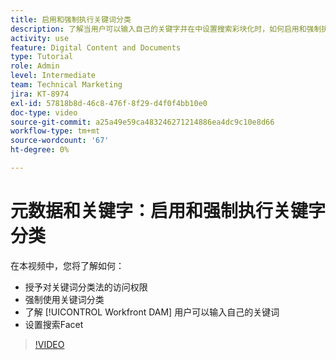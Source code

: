 ```yaml
---
title: 启用和强制执行关键词分类
description: 了解当用户可以输入自己的关键字并在中设置搜索彩块化时，如何启用和强制执行关键字分类 [!UICONTROL Workfront DAM].
activity: use
feature: Digital Content and Documents
type: Tutorial
role: Admin
level: Intermediate
team: Technical Marketing
jira: KT-8974
exl-id: 57818b8d-46c8-476f-8f29-d4f0f4bb10e0
doc-type: video
source-git-commit: a25a49e59ca483246271214886ea4dc9c10e8d66
workflow-type: tm+mt
source-wordcount: '67'
ht-degree: 0%

---
```


# 元数据和关键字：启用和强制执行关键字分类

在本视频中，您将了解如何：

* 授予对关键词分类法的访问权限
* 强制使用关键词分类
* 了解 [!UICONTROL Workfront DAM] 用户可以输入自己的关键词
* 设置搜索Facet

>[!VIDEO](https://video.tv.adobe.com/v/335237/?quality=12&learn=on)

